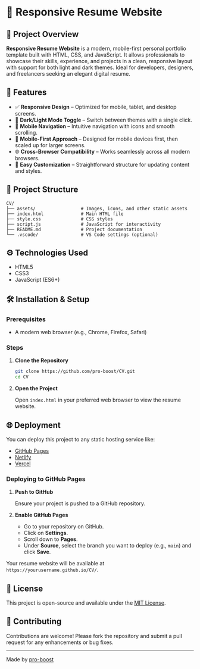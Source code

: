 # 📄 Responsive Resume Website

## 📘 Project Overview

**Responsive Resume Website** is a modern, mobile-first personal portfolio template built with HTML, CSS, and JavaScript. It allows professionals to showcase their skills, experience, and projects in a clean, responsive layout with support for both light and dark themes. Ideal for developers, designers, and freelancers seeking an elegant digital resume.

## 🚀 Features

- ✅ **Responsive Design** – Optimized for mobile, tablet, and desktop screens.
- 🌙 **Dark/Light Mode Toggle** – Switch between themes with a single click.
- 📱 **Mobile Navigation** – Intuitive navigation with icons and smooth scrolling.
- 🎯 **Mobile-First Approach** – Designed for mobile devices first, then scaled up for larger screens.
- 🌐 **Cross-Browser Compatibility** – Works seamlessly across all modern browsers.
- 📄 **Easy Customization** – Straightforward structure for updating content and styles.

## 🧱 Project Structure

```
CV/
├── assets/                 # Images, icons, and other static assets
├── index.html              # Main HTML file
├── style.css               # CSS styles
├── script.js               # JavaScript for interactivity
├── README.md               # Project documentation
└── .vscode/                # VS Code settings (optional)
```

## ⚙️ Technologies Used

- HTML5
- CSS3
- JavaScript (ES6+)

## 🛠 Installation & Setup

### Prerequisites

- A modern web browser (e.g., Chrome, Firefox, Safari)

### Steps

1. **Clone the Repository**

   ```bash
   git clone https://github.com/pro-boost/CV.git
   cd CV
   ```

2. **Open the Project**

   Open `index.html` in your preferred web browser to view the resume website.

## 🌐 Deployment

You can deploy this project to any static hosting service like:

- [GitHub Pages](https://pages.github.com/)
- [Netlify](https://www.netlify.com/)
- [Vercel](https://vercel.com/)

### Deploying to GitHub Pages

1. **Push to GitHub**

   Ensure your project is pushed to a GitHub repository.

2. **Enable GitHub Pages**

   - Go to your repository on GitHub.
   - Click on **Settings**.
   - Scroll down to **Pages**.
   - Under **Source**, select the branch you want to deploy (e.g., `main`) and click **Save**.

Your resume website will be available at `https://yourusername.github.io/CV/`.

## 📄 License

This project is open-source and available under the [MIT License](LICENSE).

## 🤝 Contributing

Contributions are welcome! Please fork the repository and submit a pull request for any enhancements or bug fixes.

---

Made by [pro-boost](https://github.com/pro-boost)
